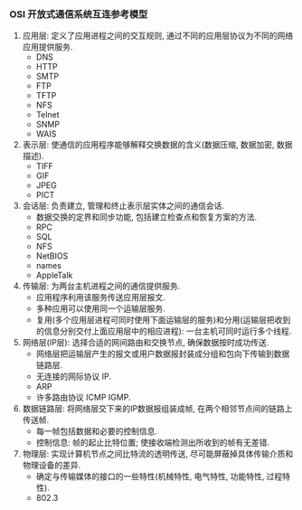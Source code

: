 ### OSI 开放式通信系统互连参考模型

1. 应用层: 定义了应用进程之间的交互规则, 通过不同的应用层协议为不同的网络应用提供服务.
    - DNS
    - HTTP
    - SMTP
    - FTP
    - TFTP
    - NFS
    - Telnet
    - SNMP
    - WAIS
2. 表示层: 使通信的应用程序能够解释交换数据的含义(数据压缩, 数据加密, 数据描述).
    - TIFF
    - GIF
    - JPEG
    - PICT
3. 会话层: 负责建立, 管理和终止表示层实体之间的通信会话.
    - 数据交换的定界和同步功能, 包括建立检查点和恢复方案的方法.
    - RPC
    - SQL
    - NFS
    - NetBIOS
    - names
    - AppleTalk
4. 传输层: 为两台主机进程之间的通信提供服务.
    - 应用程序利用该服务传送应用层报文.
    - 多种应用可以使用同一个运输层服务.
    - 复用(多个应用层进程可同时使用下面运输层的服务)和分用(运输层把收到的信息分别交付上面应用层中的相应进程): 一台主机可同时运行多个线程.
5. 网络层(IP层): 选择合适的网间路由和交换节点, 确保数据按时成功传送.
    - 网络层把运输层产生的报文或用户数据报封装成分组和包向下传输到数据链路层.
    - 无连接的网际协议 IP.
    - ARP
    - 许多路由协议 ICMP IGMP.
6. 数据链路层: 将网络层交下来的IP数据报组装成帧, 在两个相邻节点间的链路上传送帧.
    - 每一帧包括数据和必要的控制信息.
    - 控制信息: 帧的起止比特位置; 使接收端检测出所收到的帧有无差错.
7. 物理层: 实现计算机节点之间比特流的透明传送, 尽可能屏蔽掉具体传输介质和物理设备的差异.
    - 确定与传输媒体的接口的一些特性(机械特性, 电气特性, 功能特性, 过程特性).
    - 802.3
    
